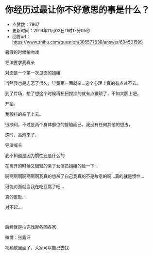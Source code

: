 # 你经历过最让你不好意思的事是什么？
- 点赞数：7967
- 更新时间：2019年11月03日11时17分05秒
- 回答url：https://www.zhihu.com/question/305577638/answer/604501599
<body>
 <p data-pid="eQ-5CKsi">暑假的时候拍吻戏</p>
 <p data-pid="fatavcr1">导演要求我真亲</p>
 <p data-pid="JOUjkOTV">对面是一个第一次见面的姐姐</p>
 <p data-pid="gaH74yE3">当然我也是忐忑了很久，毕竟第一面就亲…这个心理上真的有点过不去。</p>
 <p data-pid="8nEtrbF1">到了片场，想了想这个时候再扭扭捏捏的就有点猥琐了，不如大胆上吧。</p>
 <p data-pid="rUAvkxwq">开拍。</p>
 <p data-pid="5qH7teq2">我颤抖的亲了上去。</p>
 <p data-pid="U4DCDI-E">很顺利，不过是两个身体部位的接触而已，我没有任何其他的想法，</p>
 <p data-pid="03UPkMgQ">这时，高潮来了，</p>
 <p data-pid="wjA7i6rS">导演喊卡</p>
 <p data-pid="tZcmLoqc">我不知道是因为惯性还是什么的</p>
 <p data-pid="7OuxMrrV">在离开的时候又很轻的亲了女演员姐姐的脸一下…</p>
 <p data-pid="OlysE2GZ">啊啊啊啊啊啊啊啊我真的想杀了自己我真的不是故意的啊…真的就是惯性…</p>
 <p data-pid="c99ipfF8">可能对面就当我在吃豆腐了吧…</p>
 <p data-pid="Onvp6p3n">真的羞耻…</p>
 <p data-pid="FZdOjAN7">对不起…</p>
 <p class="ztext-empty-paragraph"><br></p>
 <p data-pid="xelC-cwW">后续就是拍完戏就各回各家</p>
 <p data-pid="37rl0eXp">微博：张鑫汗</p>
 <p data-pid="OzvHimaT">视频放里面了，大家可以自己去找</p>
</body>